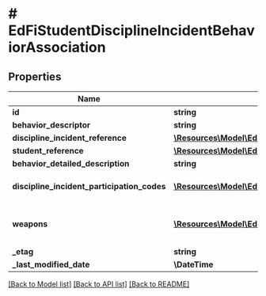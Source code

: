 # # EdFiStudentDisciplineIncidentBehaviorAssociation

## Properties

Name | Type | Description | Notes
------------ | ------------- | ------------- | -------------
**id** | **string** |  | [optional]
**behavior_descriptor** | **string** | Describes behavior by category. |
**discipline_incident_reference** | [**\Resources\Model\EdFiDisciplineIncidentReference**](EdFiDisciplineIncidentReference.md) |  |
**student_reference** | [**\Resources\Model\EdFiStudentReference**](EdFiStudentReference.md) |  |
**behavior_detailed_description** | **string** | Specifies a more granular level of detail of a behavior involved in the incident. | [optional]
**discipline_incident_participation_codes** | [**\Resources\Model\EdFiStudentDisciplineIncidentBehaviorAssociationDisciplineIncidentParticipationCode[]**](EdFiStudentDisciplineIncidentBehaviorAssociationDisciplineIncidentParticipationCode.md) | An unordered collection of studentDisciplineIncidentBehaviorAssociationDisciplineIncidentParticipationCodes. The role or type of participation of a student in a discipline incident. | [optional]
**weapons** | [**\Resources\Model\EdFiStudentDisciplineIncidentBehaviorAssociationWeapon[]**](EdFiStudentDisciplineIncidentBehaviorAssociationWeapon.md) | An unordered collection of studentDisciplineIncidentBehaviorAssociationWeapons. Identifies the type(s) of weapon used by the student during a discipline incident. The Federal Gun-Free Schools Act requires states to report the number of students expelled for bringing firearms to school by type of firearm. | [optional]
**_etag** | **string** | A unique system-generated value that identifies the version of the resource. | [optional]
**_last_modified_date** | **\DateTime** | The date and time the resource was last modified. | [optional]

[[Back to Model list]](../../README.md#models) [[Back to API list]](../../README.md#endpoints) [[Back to README]](../../README.md)
